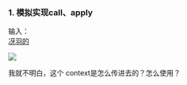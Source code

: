 ### 1. 模拟实现call、apply


输入：  
[冴羽的](https://juejin.im/post/59093b1fa0bb9f006517b906)  




![](https://user-gold-cdn.xitu.io/2019/4/3/169e25806724cc25?w=1032&h=522&f=png&s=74390)

我就不明白，这个 context是怎么传进去的？怎么使用？


